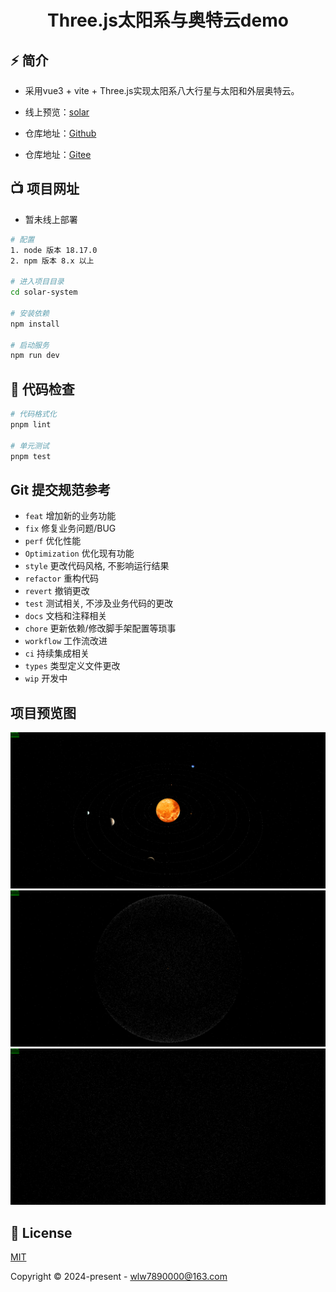 <div align="center">

[//]: # (  <img alt="V3 Admin Vite Logo" width="120" height="120" src="./src/assets/logo.jpg">)
  <h1>Three.js太阳系与奥特云demo</h1>
</div>

## ⚡ 简介

- 采用vue3 + vite + Three.js实现太阳系八大行星与太阳和外层奥特云。

- 线上预览：[solar](https://www.psophora.com:449)
- 仓库地址：[Github](https://github.com/y467770447/solar-system)
- 仓库地址：[Gitee](https://gitee.com/robinia-pseudoacacia/solar-system)

## 📺 项目网址

- 暂未线上部署

```bash
# 配置
1. node 版本 18.17.0
2. npm 版本 8.x 以上

# 进入项目目录
cd solar-system

# 安装依赖
npm install

# 启动服务
npm run dev
```

## 🔧 代码检查

```bash
# 代码格式化
pnpm lint

# 单元测试
pnpm test
```

## Git 提交规范参考

- `feat` 增加新的业务功能
- `fix` 修复业务问题/BUG
- `perf` 优化性能
- `Optimization` 优化现有功能
- `style` 更改代码风格, 不影响运行结果
- `refactor` 重构代码
- `revert` 撤销更改
- `test` 测试相关, 不涉及业务代码的更改
- `docs` 文档和注释相关
- `chore` 更新依赖/修改脚手架配置等琐事
- `workflow` 工作流改进
- `ci` 持续集成相关
- `types` 类型定义文件更改
- `wip` 开发中

## 项目预览图

![preview1.png](./public/demo_1.jpg)
![preview2.png](./public/demo_2.jpg)
![preview2.png](./public/demo_3.jpg)

## 📄 License

[MIT](./LICENSE)

Copyright © 2024-present - wlw7890000@163.com
